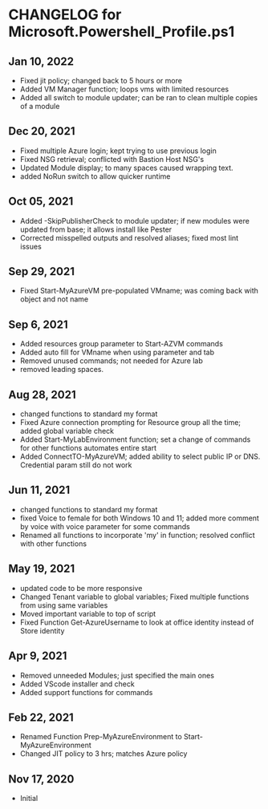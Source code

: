 # CHANGELOG for Microsoft.Powershell_Profile.ps1

## Jan 10, 2022

- Fixed jit policy; changed back to 5 hours or more
- Added VM Manager function; loops vms with limited resources
- Added all switch to module updater; can be ran to clean multiple copies of a module
## Dec 20, 2021

- Fixed multiple Azure login; kept trying to use previous login
- Fixed NSG retrieval; conflicted with Bastion Host NSG's
- Updated Module display; to many spaces caused wrapping text.
- added NoRun switch to allow quicker runtime

## Oct 05, 2021

- Added -SkipPublisherCheck to module updater; if new modules were updated from base; it allows install like Pester
- Corrected misspelled outputs and resolved aliases; fixed most lint issues

## Sep 29, 2021

- Fixed Start-MyAzureVM pre-populated VMname; was coming back with object and not name

## Sep 6, 2021

- Added resources group parameter to Start-AZVM commands
- Added auto fill for VMname when using parameter and tab
- Removed unused commands; not needed for Azure lab
- removed leading spaces.

## Aug 28, 2021

- changed functions to standard my format
- Fixed Azure connection prompting for Resource group all the time; added global variable check
- Added Start-MyLabEnvironment function; set a change of commands for other functions automates entire start
- Added ConnectTO-MyAzureVM; added ability to select public IP or DNS. Credential param still do not work

## Jun 11, 2021

- changed functions to standard my format
- fixed Voice to female for both Windows 10 and 11; added more comment by voice with voice parameter for some commands
- Renamed all functions to incorporate 'my' in function; resolved conflict with other functions

## May 19, 2021

- updated code to be more responsive
- Changed Tenant variable to global variables; Fixed multiple functions from using same variables
- Moved important variable to top of script
- Fixed Function Get-AzureUsername to look at office identity instead of Store identity

## Apr 9, 2021

- Removed unneeded Modules; just specified the main ones
- Added VScode installer and check
- Added support functions for commands

## Feb 22, 2021

- Renamed Function Prep-MyAzureEnvironment to Start-MyAzureEnvironment
- Changed JIT policy to 3 hrs; matches Azure policy

## Nov 17, 2020

- Initial
